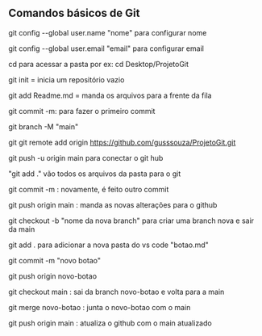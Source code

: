 ## Comandos básicos de Git

git config --global user.name "nome"  para configurar nome

git config --global user.email "email" para configurar email

cd para acessar a pasta por ex: cd Desktop/ProjetoGit 

git init = inicia um repositório vazio

git add Readme.md = manda os arquivos para a frente da fila

git commit -m: para fazer o primeiro commit

git branch -M "main"

git git remote add origin https://github.com/gusssouza/ProjetoGit.git 

git push -u origin main para conectar o git hub

"git add ." vão todos os arquivos da pasta para o git

git commit -m : novamente, é feito outro commit

git push origin main : manda as novas alterações para o github

git checkout -b "nome da nova branch" para criar uma branch nova e sair da main

git add . para adicionar a nova pasta do vs code "botao.md"

git commit -m "novo botao"

git push origin novo-botao

git checkout main : sai da branch novo-botao e volta para a main

git merge novo-botao : junta o novo-botao  com o main 

git push origin main : atualiza o github com o main atualizado